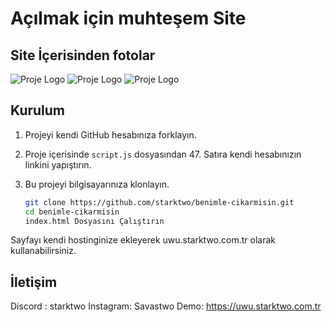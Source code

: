 # Açılmak için muhteşem Site

## Site İçerisinden fotolar
![Proje Logo](https://cdn.discordapp.com/attachments/1201179574327840768/1217162818772795493/image.png?ex=66030635&is=65f09135&hm=841b69d6166383df7c935d83ff33138dc5f7f3dc8764e57a166997e7a53465e5&)
![Proje Logo](https://cdn.discordapp.com/attachments/1201179574327840768/1217162876742140054/image.png?ex=66030643&is=65f09143&hm=a58543a61897b49fd72fbf7fda3864b7d0afb6f30d37a36c57a68d3b5082412a&)
![Proje Logo](https://cdn.discordapp.com/attachments/1201179574327840768/1217162962092036096/image.png?ex=66030657&is=65f09157&hm=7ded7d67d49140c171f50681e731f8035a91817cc7191fbc7fb7087a98faa5c0&)


## Kurulum

1. Projeyi kendi GitHub hesabınıza forklayın.
2. Proje içerisinde `script.js` dosyasından 47. Satıra kendi hesabınızın linkini yapıştırın.
3. Bu projeyi bilgisayarınıza klonlayın.

   ```bash
   git clone https://github.com/starktwo/benimle-cikarmisin.git
   cd benimle-cikarmisin
   index.html Dosyasını Çalıştırın
Sayfayı kendi hostinginize ekleyerek uwu.starktwo.com.tr olarak kullanabilirsiniz.

## İletişim

Discord : starktwo
Instagram: Savastwo
Demo: https://uwu.starktwo.com.tr